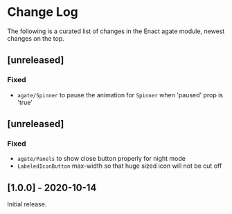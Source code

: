 # Change Log

The following is a curated list of changes in the Enact agate module, newest changes on the top.

## [unreleased]
 
### Fixed
- `agate/Spinner` to pause the animation for `Spinner` when 'paused' prop is 'true'

## [unreleased]
 
### Fixed
- `agate/Panels` to show close button properly for night mode
- `LabeledIconButton` max-width so that huge sized icon will not be cut off

## [1.0.0] - 2020-10-14

Initial release.
